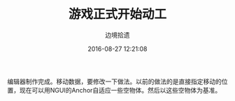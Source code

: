 ﻿---
title: 游戏正式开始动工
date: 2016-08-27 12:21:08
tags:
author: 边境拾遗
---

编辑器制作完成。移动数据，要修改一下做法。以前的做法的是直接指定移动的位置，现在可以用NGUI的Anchor自适应一些空物体。然后以这些空物体为基准。
